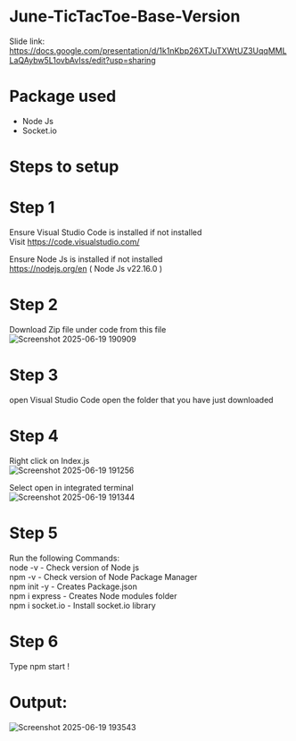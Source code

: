 # June-TicTacToe-Base-Version
Slide link: https://docs.google.com/presentation/d/1k1nKbp26XTJuTXWtUZ3UqqMMLLaQAybw5L1ovbAvIss/edit?usp=sharing

# Package used
- Node Js 
- Socket.io

# Steps to setup
# Step 1
Ensure Visual Studio Code is installed
if not installed \
Visit https://code.visualstudio.com/ 

Ensure Node Js is installed 
if not installed \
https://nodejs.org/en ( Node Js v22.16.0 )

# Step 2
Download Zip file under code from this file 
![Screenshot 2025-06-19 190909](https://github.com/user-attachments/assets/84ae4105-07b4-4630-b99c-012c3da50c63)

# Step 3
open Visual Studio Code
open the folder that you have just downloaded 

# Step 4
Right click on Index.js \
![Screenshot 2025-06-19 191256](https://github.com/user-attachments/assets/771f56cc-c1f3-4b2a-a44d-1106b1cf7fe1)

Select open in integrated terminal \
![Screenshot 2025-06-19 191344](https://github.com/user-attachments/assets/c911365f-d9b1-413e-81a9-9f654d3f5b2a)

# Step 5
Run the following Commands: \
node -v - Check version of Node js \
npm -v - Check version of Node Package Manager \
npm init -y - Creates Package.json \
npm i express - Creates Node modules folder \
npm i socket.io - Install socket.io library 

# Step 6
Type npm start !

# Output:
![Screenshot 2025-06-19 193543](https://github.com/user-attachments/assets/be8b56ae-0ac8-410f-bf95-8ca247ec7bdf)





